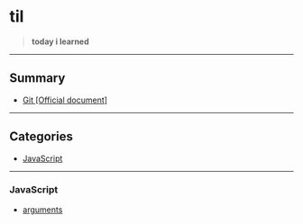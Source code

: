 # til

> <b>today i learned</b>

<hr>

## Summary


- <a href="https://github.com/sjsage522/til/tree/master/Git">Git [Official document]</a>

<hr>

## Categories

- <a href="#JavaScript">JavaScript</a>

<hr>

### JavaScript

- <a href="https://github.com/sjsage522/til/JavaScript/arguments.md">arguments</a>

